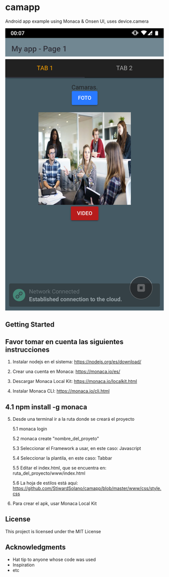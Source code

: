 # camapp
 Android app example using Monaca & Onsen UI, uses device.camera

![alt text](https://github.com/StiwardSolano/camapp/blob/master/res/electron/screen/main_screen.png)
 
## Getting Started

## Favor tomar en cuenta las siguientes instrucciones

1. Instalar nodejs en el sistema: https://nodejs.org/es/download/

2. Crear una cuenta en Monaca: https://monaca.io/es/

3. Descargar Monaca Local Kit: https://monaca.io/localkit.html 

4. Instalar Monaca CLI: https://monaca.io/cli.html

## 4.1  npm install -g monaca

5. Desde una terminal ir a la ruta donde se creará el proyecto

    5.1 monaca login

    5.2 monaca create "nombre_del_proyeto"

    5.3 Seleccionar el Framework a usar, en este caso: Javascript

    5.4 Seleccionar la plantila, en este caso: Tabbar

    5.5 Editar el index.html, que se encuentra en: ruta_del_proyecto/www/index.html

    5.6 La hoja de estilos está aquí: https://github.com/StiwardSolano/camapp/blob/master/www/css/style.css

6. Para crear el apk, usar Monaca Local Kit

## License

This project is licensed under the MIT License

## Acknowledgments

* Hat tip to anyone whose code was used
* Inspiration
* etc